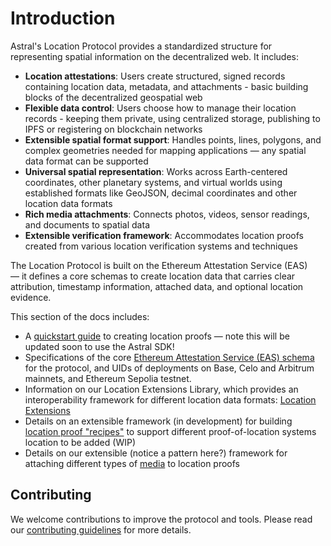 # Introduction


Astral's Location Protocol provides a standardized structure for representing spatial information on the decentralized web. It includes:



- **Location attestations**: Users create structured, signed records containing location data, metadata, and attachments - basic building blocks of the decentralized geospatial web
- **Flexible data control**: Users choose how to manage their location records - keeping them private, using centralized storage, publishing to IPFS or registering on blockchain networks
- **Extensible spatial format support**: Handles points, lines, polygons, and complex geometries needed for mapping applications — any spatial data format can be supported
- **Universal spatial representation**: Works across Earth-centered coordinates, other planetary systems, and virtual worlds using established formats like GeoJSON, decimal coordinates and other location data formats
- **Rich media attachments**: Connects photos, videos, sensor readings, and documents to spatial data
- **Extensible verification framework**: Accommodates location proofs created from various location verification systems and techniques

The Location Protocol is built on the Ethereum Attestation Service (EAS) — it defines a core schemas to create location data that carries clear attribution, timestamp information, attached data, and optional location evidence.



This section of the docs includes:

- A [quickstart guide](./quickstart.md) to creating location proofs — note this will be updated soon to use the Astral SDK!
- Specifications of the core [Ethereum Attestation Service (EAS) schema](./eas-schema.md) for the protocol, and UIDs of deployments on
  Base, Celo and Arbitrum mainnets, and Ethereum Sepolia testnet.
- Information on our Location Extensions Library, which provides an interoperability framework for different location data formats: [Location Extensions](./location-types.md)
- Details on an extensible framework (in development) for building [location proof "recipes"](./strategies-recipes.md) to support different proof-of-location systems
  location to be added (WIP)
- Details on our extensible (notice a pattern here?) framework for attaching different types of [media](./media-extensions.md) to location proofs

## Contributing

We welcome contributions to improve the protocol and tools. Please read our
[contributing guidelines](https://github.com/AstralProtocol/astralprotocol/wiki/Contributing-guidelines) for more details.
